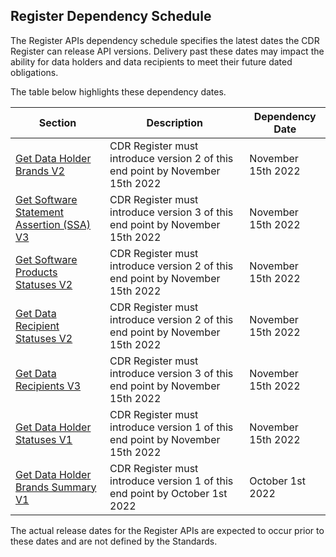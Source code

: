 ## Register Dependency Schedule

The Register APIs dependency schedule specifies the latest dates the CDR Register can release API versions. Delivery past these dates may impact the ability for data holders and data recipients to meet their future dated obligations.



The table below highlights these dependency dates.

|Section|Description|Dependency Date|
|-------|-----------|---------------|
|[Get Data Holder Brands V2](#get-data-holder-brands)|CDR Register must introduce version 2 of this end point by November 15th 2022|November 15th 2022|
|[Get Software Statement Assertion (SSA) V3](#get-software-statement-assertion-ssa)|CDR Register must introduce version 3 of this end point by November 15th 2022|November 15th 2022|
|[Get Software Products Statuses V2](#get-software-products-statuses)|CDR Register must introduce version 2 of this end point by November 15th 2022|November 15th 2022|
|[Get Data Recipient Statuses V2](#get-data-recipients-statuses)|CDR Register must introduce version 2 of this end point by November 15th 2022|November 15th 2022|
|[Get Data Recipients V3](#get-data-recipients)|CDR Register must introduce version 3 of this end point by November 15th 2022|November 15th 2022|
|[Get Data Holder Statuses V1](#get-data-holder-statuses)|CDR Register must introduce version 1 of this end point by November 15th 2022|November 15th 2022|
|[Get Data Holder Brands Summary V1](#get-data-holder-brands-summary)|CDR Register must introduce version 1 of this end point by October 1st 2022|October 1st 2022|


The actual release dates for the Register APIs are expected to occur prior to these dates and are not defined by the Standards.

